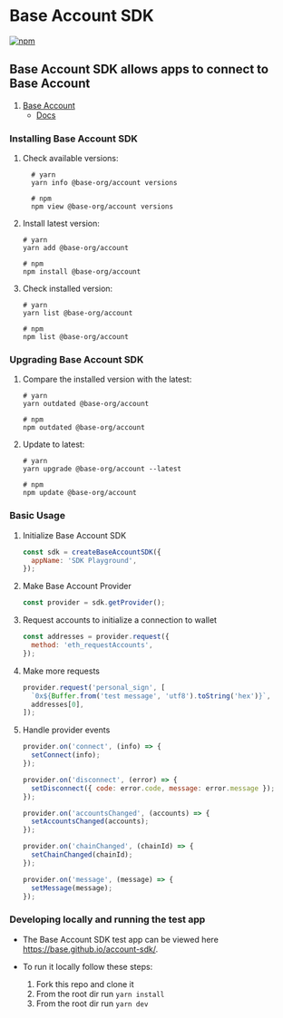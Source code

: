 # Base Account SDK

[![npm](https://img.shields.io/npm/v/@base-org/account.svg)](https://www.npmjs.com/package/@base-org/account)

## Base Account SDK allows apps to connect to Base Account

1. [Base Account](https://account.base.app)
   - [Docs](https://docs.base.org/base-account/quickstart/web)

### Installing Base Account SDK

1. Check available versions:

   ```shell
     # yarn
     yarn info @base-org/account versions

     # npm
     npm view @base-org/account versions
   ```

2. Install latest version:

   ```shell
   # yarn
   yarn add @base-org/account

   # npm
   npm install @base-org/account
   ```

3. Check installed version:

   ```shell
   # yarn
   yarn list @base-org/account

   # npm
   npm list @base-org/account
   ```

### Upgrading Base Account SDK

1. Compare the installed version with the latest:

   ```shell
   # yarn
   yarn outdated @base-org/account

   # npm
   npm outdated @base-org/account
   ```

2. Update to latest:

   ```shell
   # yarn
   yarn upgrade @base-org/account --latest

   # npm
   npm update @base-org/account
   ```

### Basic Usage

1. Initialize Base Account SDK

   ```js
   const sdk = createBaseAccountSDK({
     appName: 'SDK Playground',
   });
   ```

2. Make Base Account Provider

   ```js
   const provider = sdk.getProvider();
   ```

3. Request accounts to initialize a connection to wallet

   ```js
   const addresses = provider.request({
     method: 'eth_requestAccounts',
   });
   ```

4. Make more requests

   ```js
   provider.request('personal_sign', [
     `0x${Buffer.from('test message', 'utf8').toString('hex')}`,
     addresses[0],
   ]);
   ```

5. Handle provider events

   ```js
   provider.on('connect', (info) => {
     setConnect(info);
   });

   provider.on('disconnect', (error) => {
     setDisconnect({ code: error.code, message: error.message });
   });

   provider.on('accountsChanged', (accounts) => {
     setAccountsChanged(accounts);
   });

   provider.on('chainChanged', (chainId) => {
     setChainChanged(chainId);
   });

   provider.on('message', (message) => {
     setMessage(message);
   });
   ```

### Developing locally and running the test app

- The Base Account SDK test app can be viewed here https://base.github.io/account-sdk/.
- To run it locally follow these steps:

  1. Fork this repo and clone it
  1. From the root dir run `yarn install`
  1. From the root dir run `yarn dev`
